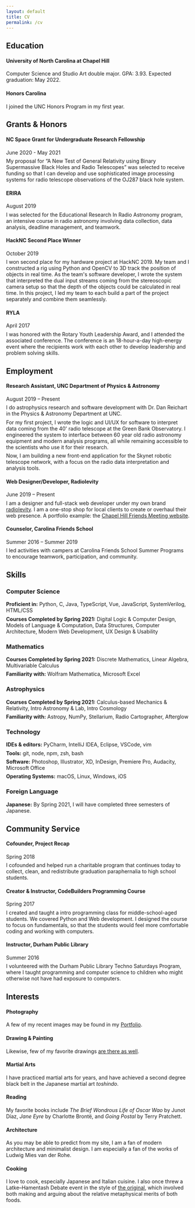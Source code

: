 ```yaml
---
layout: default
title: CV
permalink: /cv
---
```


<head><style>
  p { margin: 0.4rem 0; }
  h2{ margin-top: 1.8rem; }
</style></head>

## Education

#### University of North Carolina at Chapel Hill

Computer Science and Studio Art double major. GPA: 3.93. Expected graduation: May 2022.

#### Honors Carolina

I joined the UNC Honors Program in my first year.

## Grants & Honors

#### NC Space Grant for Undergraduate Research Fellowship

<span class="gray">June 2020 - May 2021</span>

My proposal for “A New Test of General Relativity using Binary Supermassive Black Holes and Radio Telescopes” was selected to receive funding so that I can develop and use sophisticated image processing systems for radio telescope observations of the OJ287 black hole system.

#### ERIRA

<span class="gray">August 2019</span>

I was selected for the Educational Research In Radio Astronomy program, an intensive course in radio astronomy involving data collection, data analysis, deadline management, and teamwork.

#### HackNC Second Place Winner

<span class="gray">October 2019</span>

I won second place for my hardware project at HackNC 2019. My team and I constructed a rig using Python and OpenCV to 3D track the position of objects in real time. As the team's software developer, I wrote the system that interpreted the dual input streams coming from the stereoscopic camera setup so that the depth of the objects could be calculated in real time. In this project, I led my team to each build a part of the project separately and combine them seamlessly.

#### RYLA

<span class="gray">April 2017</span>

I was honored with the Rotary Youth Leadership Award, and I attended the associated conference. The conference is an 18-hour-a-day high-energy event where the recipients work with each other to develop leadership and problem solving skills.

## Employment

#### Research Assistant, <span class="roman">UNC Department of Physics & Astronomy</span>

<span class="gray">August 2019 – Present</span>

I do astrophysics research and software development with Dr. Dan Reichart in the Physics & Astronomy Department at UNC.

For my first project, I wrote the logic and UI/UX for software to interpret data coming from the 40' radio telescope at the Green Bank Observatory. I engineered the system to interface between 60 year old radio astronomy equipment and modern analysis programs, all while remaining accessible to the scientists who use it for their research.

Now, I am building a new front-end application for the Skynet robotic telescope network, with a focus on the radio data interpretation and analysis tools.

#### Web Designer/Developer, <span class="roman">Radiolevity</span>

<span class="gray">June 2019 – Present</span>

I am a designer and full-stack web developer under my own brand [radiolevity](https://radiolevity.com). I am a one-stop shop for local clients to create or overhaul their web presence. A portfolio example: the [Chapel Hill Friends Meeting website](https://chapelhillfriends.org).

#### Counselor, <span class="roman">Carolina Friends School</span>

<span class="gray">Summer 2016 – Summer 2019</span>

I led activities with campers at Carolina Friends School Summer Programs to encourage teamwork, participation, and community.

## Skills

### Computer Science

**Proficient in:** Python, C, Java, TypeScript, Vue, JavaScript, SystemVerilog, <span title="source for this site on github (radiolevity/finnjames.dev)">HTML/CSS</span>

**Courses Completed by Spring 2021:** Digital Logic & Computer Design, Models of Language & Computation, Data Structures, Computer Architecture, Modern Web Development, UX Design & Usability

### Mathematics

**Courses Completed by Spring 2021:** Discrete Mathematics, Linear Algebra, Multivariable Calculus

**Familiarity with:** Wolfram Mathematica, Microsoft Excel

### Astrophysics

**Courses Completed by Spring 2021:** Calculus-based Mechanics & Relativity, Intro Astronomy & Lab, Intro Cosmology

**Familiarity with:** Astropy, NumPy, Stellarium, Radio Cartographer, Afterglow

### Technology

**IDEs & editors:**
PyCharm, IntelliJ IDEA, Eclipse, VSCode, vim

**Tools:**
git, node, npm, zsh, bash

**Software:**
Photoshop, Illustrator, XD, InDesign, Premiere Pro, Audacity, Microsoft Office

**Operating Systems:**
macOS, Linux, Windows, iOS

### Foreign Language
**Japanese:**
By Spring 2021, I will have completed three semesters of Japanese.

## Community Service

#### Cofounder, <span class="roman">Project Recap</span>

<span class="gray">Spring 2018</span>

I cofounded and helped run a charitable program that continues today to collect, clean, and redistribute graduation paraphernalia to high school students.

#### Creator & Instructor, <span class="roman">CodeBuilders Programming Course</span>

<span class="gray">Spring 2017</span>

I created and taught a intro programming class for middle-school-aged students. We covered Python and Web development. I designed the course to focus on fundamentals, so that the students would feel more comfortable coding and working with computers.

#### Instructor, <span class="roman">Durham Public Library</span>

<span class="gray">Summer 2016</span>

I volunteered with the Durham Public Library Techno Saturdays Program, where I taught programming and computer science to children who might otherwise not have had exposure to computers. 

## Interests

#### Photography
A few of my recent images may be found in my [Portfolio](/portfolio#photography).

#### Drawing & Painting
Likewise, few of my favorite drawings [are there as well](/portfolio#drawing).

#### Martial Arts
I have practiced martial arts for years, and have achieved a second degree black belt in the Japanese martial art _toshindo_.

#### Reading
My favorite books include _The Brief Wondrous Life of Oscar Wao_ by Junot Díaz, _Jane Eyre_ by Charlotte Brontë, and _Going Postal_ by Terry Pratchett.

#### Architecture
As you may be able to predict from my site, I am a fan of modern architecture and minimalist design. I am especially a fan of the works of Ludwig Mies van der Rohe.

#### Cooking
I love to cook, especially Japanese and Italian cuisine. I also once threw a Latke–Hamentash Debate event in the style of [the original](https://en.wikipedia.org/wiki/Latke%E2%80%93Hamantash_Debate), which involved both making and arguing about the relative metaphysical merits of both foods.